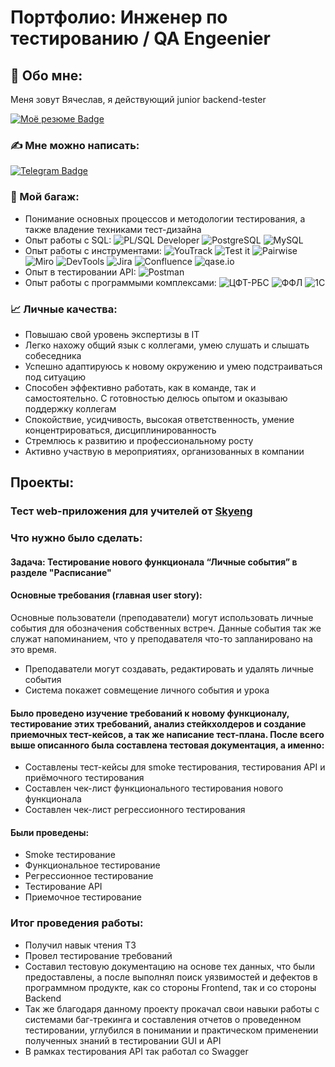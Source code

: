 <h1>Портфолио: Инженер по тестированию / QA Engeenier</h1>
<h2>😤 Обо мне: </h2>
<p>Меня зовут Вячеслав, я действующий junior backend-tester</p>
<div id="badges">
      <a href="https://docs.google.com/document/d/1GyKiG9DB5hkkrAKnSqlW1aATPxJYzBzomHFpQxW47gA/edit?usp=sharing">
        <img src="https://img.shields.io/badge/Моё резюме-black?style=for-the-badge&logo=Моё резюме&logoColor=white" alt="Моё резюме Badge"/>
      </a>
</div> 
<h3>✍️ Мне можно написать:</h3>
  <a href="https://t.me/mast37">
    <img src="https://img.shields.io/badge/Telegram-black?style=for-the-badge&logo=telegram&logoColor=white" alt="Telegram Badge"/>
  </a>
</div> </ol>
<h3>🛄 Мой багаж: </h3>
<ul>
  <li>Понимание основных процессов и методологии тестирования, а также владение техниками тест-дизайна</li>
  <li>Опыт работы с SQL: 
        <img src="https://img.shields.io/badge/PL%2FSQL_Developer-black" alt="PL/SQL Developer">
        <img src="https://img.shields.io/badge/PostgreSQL-black" alt="PostgreSQL">
        <img src="https://img.shields.io/badge/MySQL-black" alt="MySQL">
  </li>
  <li>Опыт работы с инструментами: 
        <img src="https://img.shields.io/badge/YouTrack-black" alt="YouTrack">
        <img src="https://img.shields.io/badge/Test_it-black" alt="Test it">
        <img src="https://img.shields.io/badge/Pairwise-black" alt="Pairwise"> 
        <img src="https://img.shields.io/badge/Miro-black" alt="Miro">
        <img src="https://img.shields.io/badge/DevTools-black" alt="DevTools"> 
        <img src="https://img.shields.io/badge/Jira-black" alt="Jira"> 
        <img src="https://img.shields.io/badge/Confluenсe-black" alt="Confluenсe">
        <img src="https://img.shields.io/badge/qase.io-black" alt="qase.io"> 
  </li>
  <li>Опыт в тестировании API: <img src="https://img.shields.io/badge/Postman-black" alt="Postman">
  <li>Опыт работы с программыми комплексами: 
        <img src="https://img.shields.io/badge/%D0%A6%D0%A4%D0%A2--%D0%A0%D0%91%D0%A1-black" alt="ЦФТ-РБС">
        <img src="https://img.shields.io/badge/%D0%A4%D0%A4%D0%9B-black" alt="ФФЛ">
        <img src="https://img.shields.io/badge/1%D0%A1-black" alt="1С">
  </li>
</ul>
<h3>📈 Личные качества: </h3>
<ul>
  <li>Повышаю свой уровень экспертизы в IT</li> 
  <li>Легко нахожу общий язык с коллегами, умею слушать и слышать собеседника</li>
  <li>Успешно адаптируюсь к новому окружению и умею подстраиваться под ситуацию</li>
  <li>Способен эффективно работать, как в команде, так и самостоятельно. С готовностью делюсь опытом и оказываю поддержку коллегам</li>
  <li>Спокойствие, усидчивость, высокая ответственность, умение концентрироваться, дисциплинированность</li>
  <li>Стремлюсь к развитию и профессиональному росту</li>
  <li>Активно участвую в мероприятиях, организованных в компании</li>
</ul>
<h2>Проекты:</h2>
<h3>Тест web-приложения для учителей от <a href="https://study.skyeng.ru/">Skyeng</a></h3>
<h3>Что нужно было сделать:</h3>
<h4>Задача: Тестирование нового функционала “Личные события” в разделе "Расписание"</h4>
<h4>Основные требования (главная user story):</h4> 
<p>Основные пользователи (преподаватели) могут использовать личные события для обозначения собственных встреч. 
Данные события так же служат напоминанием, что у преподавателя что-то запланировано на это время.</p>
<ul>
  <li>Преподаватели могут создавать, редактировать и удалять личные события</li>
  <li>Система покажет совмещение личного события и урока</li>
</ul>
<h4>Было проведено изучение требований к новому функционалу, тестирование этих требований, анализ стейкхолдеров и создание приемочных тест-кейсов, а так же написание тест-плана. 
После всего выше описанного была составлена тестовая документация, а именно:</h4>
<ul>
  <li>Составлены тест-кейсы для smoke тестирования, тестирования API и приёмочного тестирования</li>
  <li>Составлен чек-лист функционального тестирования нового функционала</li>
  <li>Составлен чек-лист регрессионного тестирования</li>
</ul>
<h4>Были проведены:</h4>
<ul>
  <li>Smoke тестирование</li>
  <li>Функциональное тестирование</li>
  <li>Регрессионное тестирование</li>
  <li>Тестирование API</li>
  <li>Приемочное тестирование</li>
</ul>
<h3>Итог проведения работы:</h3>
<ul>
  <li>Получил навык чтения ТЗ</li> 
  <li>Провел тестирование требований</li>
  <li>Составил тестовую документацию на основе тех данных, что были предоставлены, а после выполнял поиск уязвимостей и дефектов в программном продукте, как со стороны Frontend, так и со стороны Backend</li> 
  <li>Так же благодаря данному проекту прокачал свои навыки работы с системами баг-трекинга и составления отчетов о проведенном тестировании, углубился в понимании и практическом применении полученных знаний в тестировании GUI и API</li>
  <li>В рамках тестирования API так работал со Swagger</li>
</ul>
